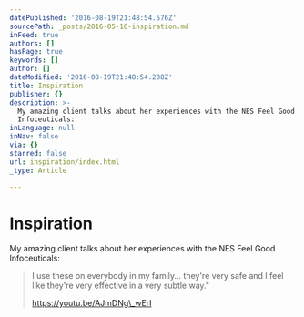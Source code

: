 ```yaml
---
datePublished: '2016-08-19T21:48:54.576Z'
sourcePath: _posts/2016-05-16-inspiration.md
inFeed: true
authors: []
hasPage: true
keywords: []
author: []
dateModified: '2016-08-19T21:48:54.208Z'
title: Inspiration
publisher: {}
description: >-
  My amazing client talks about her experiences with the NES Feel Good
  Infoceuticals:
inLanguage: null
inNav: false
via: {}
starred: false
url: inspiration/index.html
_type: Article

---
```

# Inspiration

My amazing client talks about her experiences with the NES Feel Good Infoceuticals:

    

> I use these on everybody in my family... they're very safe and I feel like they're very effective in a very subtle way."
> 
> https://youtu.be/AJmDNg\_wErI